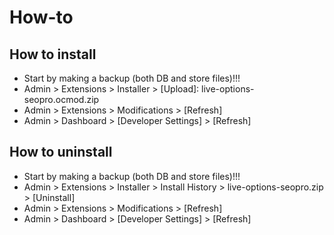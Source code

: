 # How-to

## How to install
* Start by making a backup (both DB and store files)!!!
* Admin > Extensions > Installer > [Upload]: live-options-seopro.ocmod.zip
* Admin > Extensions > Modifications > [Refresh]
* Admin > Dashboard > [Developer Settings] > [Refresh]


## How to uninstall
* Start by making a backup (both DB and store files)!!!
* Admin > Extensions > Installer > Install History > live-options-seopro.zip > [Uninstall]
* Admin > Extensions > Modifications > [Refresh]
* Admin > Dashboard > [Developer Settings] > [Refresh]

